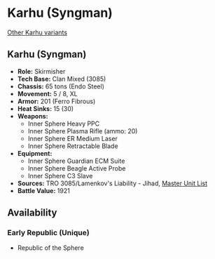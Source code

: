 # Karhu (Syngman)

[Other Karhu variants](../karhu.md)

## Karhu (Syngman)
- **Role:** Skirmisher
- **Tech Base:** Clan Mixed (3085)
- **Chassis:** 65 tons (Endo Steel)
- **Movement:** 5 / 8, XL
- **Armor:** 201 (Ferro Fibrous)
- **Heat Sinks:** 15 (30)
- **Weapons:**
  - Inner Sphere Heavy PPC
  - Inner Sphere Plasma Rifle (ammo: 20)
  - Inner Sphere ER Medium Laser
  - Inner Sphere Retractable Blade
- **Equipment:**
  - Inner Sphere Guardian ECM Suite
  - Inner Sphere Beagle Active Probe
  - Inner Sphere C3 Slave
- **Sources:** TRO 3085/Lamenkov's Liability - Jihad, [Master Unit List](http://masterunitlist.info/Unit/Details/1747/karhu-syngman)
- **Battle Value:** 1921

## Availability

### Early Republic (Unique)
- Republic of the Sphere

